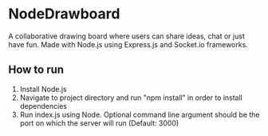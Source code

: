 # NodeDrawboard
A collaborative drawing board where users can share ideas, chat or just have fun. Made with Node.js using Express.js and Socket.io frameworks.

<h2> How to run </h2>
<ol>
<li>Install Node.js</li>
<li>Navigate to project directory and run "npm install" in order to install dependencies</li>
<li>Run index.js using Node. Optional command line argument should be the port on which the server will run (Default: 3000) </li>
</ol>
